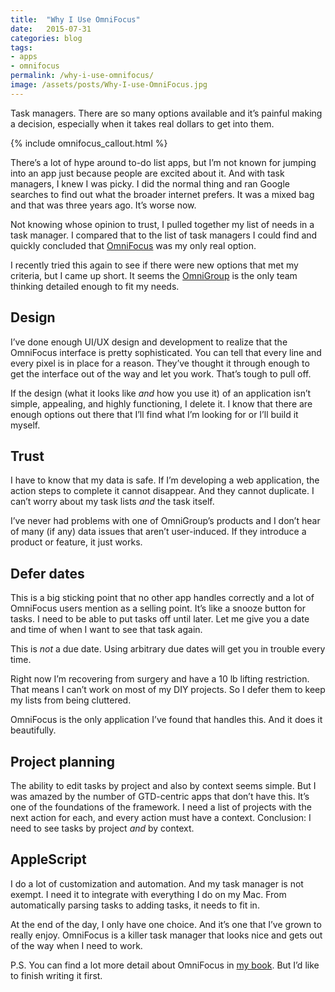 ```yaml
---
title:  "Why I Use OmniFocus"
date:   2015-07-31
categories: blog
tags:
- apps
- omnifocus
permalink: /why-i-use-omnifocus/
image: /assets/posts/Why-I-use-OmniFocus.jpg
---
```


Task managers. There are so many options available and it’s painful making a decision, especially when it takes real dollars to get into them.

<!--more-->

{% include omnifocus_callout.html %}

There’s a lot of hype around to-do list apps, but I’m not known for jumping into an app just because people are excited about it. And with task managers, I knew I was picky. I did the normal thing and ran Google searches to find out what the broader internet prefers. It was a mixed bag and that was three years ago. It’s worse now.

Not knowing whose opinion to trust, I pulled together my list of needs in a task manager. I compared that to the list of task managers I could find and quickly concluded that [OmniFocus](http://joebuhlig.com/tag/omnifocus/) was my only real option.

I recently tried this again to see if there were new options that met my criteria, but I came up short. It seems the [OmniGroup](https://www.omnigroup.com/) is the only team thinking detailed enough to fit my needs.

## [<span></span>](#design)Design

I’ve done enough UI/UX design and development to realize that the OmniFocus interface is pretty sophisticated. You can tell that every line and every pixel is in place for a reason. They’ve thought it through enough to get the interface out of the way and let you work. That’s tough to pull off.

If the design (what it looks like _and_ how you use it) of an application isn’t simple, appealing, and highly functioning, I delete it. I know that there are enough options out there that I’ll find what I’m looking for or I’ll build it myself.

## [<span></span>](#trust)Trust

I have to know that my data is safe. If I’m developing a web application, the action steps to complete it cannot disappear. And they cannot duplicate. I can’t worry about my task lists _and_ the task itself.

I’ve never had problems with one of OmniGroup’s products and I don’t hear of many (if any) data issues that aren’t user-induced. If they introduce a product or feature, it just works.

## [<span></span>](#defer-dates)Defer dates

This is a big sticking point that no other app handles correctly and a lot of OmniFocus users mention as a selling point. It’s like a snooze button for tasks. I need to be able to put tasks off until later. Let me give you a date and time of when I want to see that task again.

This is _not_ a due date. Using arbitrary due dates will get you in trouble every time.

Right now I’m recovering from surgery and have a 10 lb lifting restriction. That means I can’t work on most of my DIY projects. So I defer them to keep my lists from being cluttered.

OmniFocus is the only application I’ve found that handles this. And it does it beautifully.

## [<span></span>](#project-planning)Project planning

The ability to edit tasks by project and also by context seems simple. But I was amazed by the number of GTD-centric apps that don’t have this. It’s one of the foundations of the framework. I need a list of projects with the next action for each, and every action must have a context. Conclusion: I need to see tasks by project _and_ by context.

## [<span></span>](#applescript)AppleScript

I do a lot of customization and automation. And my task manager is not exempt. I need it to integrate with everything I do on my Mac. From automatically parsing tasks to adding tasks, it needs to fit in.

At the end of the day, I only have one choice. And it’s one that I’ve grown to really enjoy. OmniFocus is a killer task manager that looks nice and gets out of the way when I need to work.

P.S. You can find a lot more detail about OmniFocus in [my book](http://joebuhlig.com/omnifocus/). But I’d like to finish writing it first.